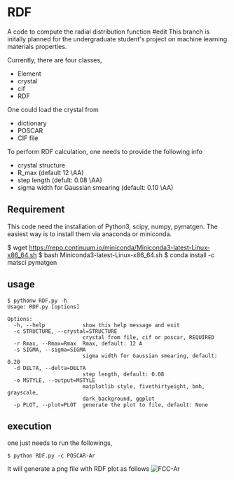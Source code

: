# RDF
A code to compute the radial distribution function
#edit
This branch is initally planned for the undergraduate student's project on machine learning materials properties.

Currently, there are four classes,
- Element
- crystal
- cif
- RDF

One could load the crystal from 
- dictionary
- POSCAR
- CIF file 

To perform RDF calculation, one needs to provide the following info
- crystal structure
- R_max (default 12 \AA)
- step length (defult: 0.08 \AA)
- sigma width for Gaussian smearing (default: 0.10 \AA)


## Requirement
This code need the installation of Python3, scipy, numpy, pymatgen. The easiest way is to install them via anaconda or miniconda.

$ wget https://repo.continuum.io/miniconda/Miniconda3-latest-Linux-x86_64.sh
$ bash Miniconda3-latest-Linux-x86_64.sh
$ conda install -c matsci pymatgen


## usage
```
$ pythonw RDF.py -h
Usage: RDF.py [options]

Options:
  -h, --help            show this help message and exit
  -c STRUCTURE, --crystal=STRUCTURE
                        crystal from file, cif or poscar, REQUIRED
  -r Rmax, --Rmax=Rmax  Rmax, default: 12 A
  -s SIGMA, --sigma=SIGMA
                        sigma width for Gaussian smearing, default: 0.20
  -d DELTA, --delta=DELTA
                        step length, default: 0.08
  -o MSTYLE, --output=MSTYLE
                        matplotlib style, fivethirtyeight, bmh, grayscale,
                        dark_background, ggplot
  -p PLOT, --plot=PLOT  generate the plot to file, default: None
 ```
 ## execution 
 one just needs to run the followings,
```
$ python RDF.py -c POSCAR-Ar
```
It will generate a png file with RDF plot as follows
![FCC-Ar](https://github.com/qzhu2017/RDF/blob/master/images/Ar.png)
